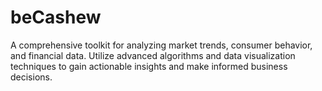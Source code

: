 # beCashew
A comprehensive toolkit for analyzing market trends, consumer behavior, and financial data. Utilize advanced algorithms and data visualization techniques to gain actionable insights and make informed business decisions.
